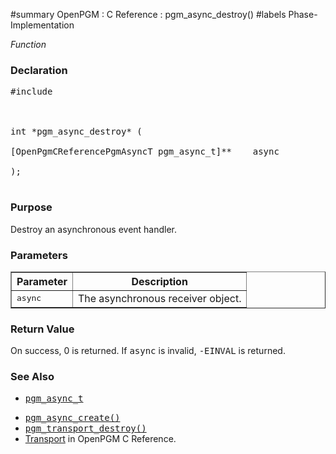﻿#summary OpenPGM : C Reference : pgm\_async\_destroy()
#labels Phase-Implementation

_Function_
### Declaration ###
<pre>
#include <pgm/pgm.h><br>
<br>
int *pgm_async_destroy* (<br>
[OpenPgmCReferencePgmAsyncT pgm_async_t]**    async<br>
);<br>
</pre>

### Purpose ###
Destroy an asynchronous event handler.

### Parameters ###

<table cellpadding='5' border='1' cellspacing='0'>
<tr>
<th>Parameter</th>
<th>Description</th>
</tr>
<tr>
<td><tt>async</tt></td>
<td>The asynchronous receiver object.</td>
</tr>
</table>


### Return Value ###
On success, 0 is returned.  If <tt>async</tt> is invalid, <tt>-EINVAL</tt> is returned.

### See Also ###
  * <tt><a href='OpenPgmCReferencePgmAsyncT.md'>pgm_async_t</a></tt><br>
<ul><li><tt><a href='OpenPgmCReferencePgmAsyncCreate.md'>pgm_async_create()</a></tt><br>
</li><li><tt><a href='OpenPgmCReferencePgmTransportDestroy.md'>pgm_transport_destroy()</a></tt><br>
</li><li><a href='OpenPgmCReferenceTransport.md'>Transport</a> in OpenPGM C Reference.